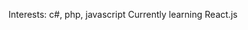 Interests: c#, php, javascript
Currently learning React.js

<!---
HenrikSH/HenrikSH is a ✨ special ✨ repository because its `README.md` (this file) appears on your GitHub profile.
You can click the Preview link to take a look at your changes.
--->
